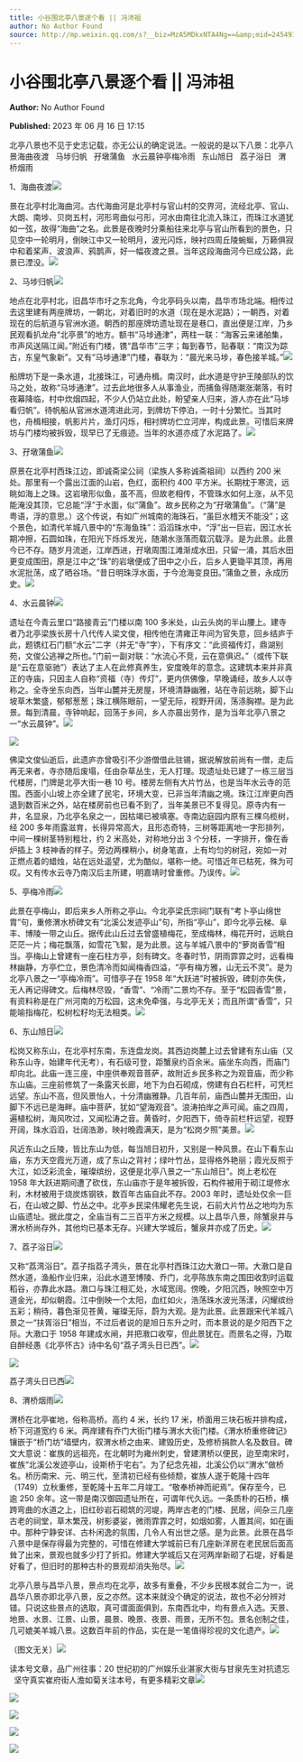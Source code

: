 ```yaml
---
title: 小谷围北亭八景逐个看 || 冯沛祖
author: No Author Found
source: http://mp.weixin.qq.com/s?__biz=MzA5MDkxNTA4Ng==&amp;mid=2454913761&amp;idx=1&amp;sn=56d9ed047aec5054525ecc353e4b8bc0&amp;chksm=87a3ca80b0d4439671d235505ae7bde7513b121f0d4ddf122c2afeeb09f23e65f4603ee9489c#rd
---
```


# 小谷围北亭八景逐个看 || 冯沛祖

**Author:** No Author Found

**Published:** 2023 年 06 月 16 日 17:15

北亭八景也不见于史志记载，亦无公认的确定说法。一般说的是以下八景：北亭八景海曲夜渡   马埗归帆   孖墩蒲鱼   水云晨钟亭梅冷雨   东山旭日   荔子浴日   渭桥烟雨

1、海曲夜渡![](https://mmbiz.qpic.cn/mmbiz_png/bL2iaicTYdZn4w6tpDAiazF9sbuR2PrMB9lW7BA5CYCeYLRCjRS5icbTagbGjA6TWHybMyNAXNvibQXfDTBRWx46VUg/640?wx_fmt=png)

景在北亭村北海曲河。古代海曲河是北亭村与官山村的交界河，流经北亭、官山、大朗、南埗、贝岗五村，河形弯曲似弓形，河水由南往北流入珠江，而珠江水道犹如一弦，故得“海曲”之名。此景是夜晚时分乘船往来北亭与官山所看到的景色，只见空中一轮明月，倒映江中又一轮明月，波光闪烁，映衬四周丘陵蜿蜒，万籁俱寂中和着桨声、波浪声、鸦鹊声，好一幅夜渡之景。当年这段海曲河今已成公路，此景已湮没。![](https://mmbiz.qpic.cn/mmbiz_png/bL2iaicTYdZn4w6tpDAiazF9sbuR2PrMB9lFuycpBf33jMNIjZHC486jcv2bDwbQD7y0ror39IicbZyq89Mv6oL4mA/640?wx_fmt=png)

2、马埗归帆![](https://mmbiz.qpic.cn/mmbiz_png/bL2iaicTYdZn4w6tpDAiazF9sbuR2PrMB9lW7BA5CYCeYLRCjRS5icbTagbGjA6TWHybMyNAXNvibQXfDTBRWx46VUg/640?wx_fmt=png)

地点在北亭村北，旧昌华市圩之东北角，今北亭码头以南，昌华市场北端。相传过去这里建有两座牌坊，一朝北，对着旧时的水道（现在是水泥路）；一朝西，对着现在的后航道与官洲水道。朝西的那座牌坊遗址现在是巷口，直出便是江岸，乃乡民观看扒龙舟“北亭景”的地方。额书“马埗通津”，两柱一联：“海客云来诸舶集，市声风送隔江闻。”附近有门楼，镌“昌华市”三字；每到春节，贴春联：“南汉为踪古，东皇气象新”。又有“马埗通津”门楼，春联为：“晨光来马埗，春色接羊城。”![](https://mmbiz.qpic.cn/mmbiz_png/bL2iaicTYdZn4w6tpDAiazF9sbuR2PrMB9lFuycpBf33jMNIjZHC486jcv2bDwbQD7y0ror39IicbZyq89Mv6oL4mA/640?wx_fmt=png)

船牌坊下是一条水道，北接珠江，可通舟楫。南汉时，此水道是守护王陵部队的饮马之处，故称“马埗通津”。过去此地很多人从事渔业，而捕鱼得随潮涨潮落，有时夜幕降临，村中炊烟四起，不少人仍站立此处，盼望亲人归来，游人亦在此“马埗看归帆”。待帆船从官洲水道湾进此河，到牌坊下停泊，一时十分繁忙。当其时也，舟楫相接，帆影片片，渔灯闪烁，相衬牌坊伫立河岸，构成此景。可惜后来牌坊与门楼均被拆毁，现早已了无痕迹。当年的水道亦成了水泥路了。![](https://mmbiz.qpic.cn/mmbiz_jpg/PJWG74pLsMbQVhZNaVPfib852331EC3acjZbcHVjAxGiaCDsKG0Tk3vPxF4b6Fw3XicGzRDkgu4tIiaHmlavxh2GJw/640)

3、孖墩蒲鱼![](https://mmbiz.qpic.cn/mmbiz_png/bL2iaicTYdZn4w6tpDAiazF9sbuR2PrMB9lW7BA5CYCeYLRCjRS5icbTagbGjA6TWHybMyNAXNvibQXfDTBRWx46VUg/640?wx_fmt=png)

原景在北亭村西珠江边，即诚斋梁公祠（梁族人多称诚斋祖祠）以西约 200 米处。那里有一个露出江面的山岩，色红，面积约 400 平方米。长期枕于寒流，远眺如海上之珠。这岩墩形似鱼，虽不高，但故老相传，不管珠水如何上涨，从不见能淹没其顶，它总能“浮”于水面，似“蒲鱼”。故乡民称之为“孖墩蒲鱼”。（“蒲”是粤语，浮的意思。）这个传说，有如广州城南的海珠石，“虽巨水稽天不能没”；这个景色，如清代羊城八景中的“东海鱼珠”：滔滔珠水中，“浮”出一巨岩，因江水长期冲擦，石圆如珠，在阳光下烁烁发光，随潮水涨落而载沉载浮。是为此景。此景今已不存。随岁月流逝，江岸西进，孖墩周围江滩渐成水田，只留一涌，其后水田更变成围田，原是江中之“珠”的岩墩便成了田中之小丘，后乡人更锄平其顶，再用水泥批荡，成了晒谷场。“昔日明珠浮水面，于今沧海变良田。”蒲鱼之景，永成历史。![](https://mmbiz.qpic.cn/mmbiz_png/bL2iaicTYdZn4w6tpDAiazF9sbuR2PrMB9lFuycpBf33jMNIjZHC486jcv2bDwbQD7y0ror39IicbZyq89Mv6oL4mA/640?wx_fmt=png)

4、水云晨钟![](https://mmbiz.qpic.cn/mmbiz_png/bL2iaicTYdZn4w6tpDAiazF9sbuR2PrMB9lW7BA5CYCeYLRCjRS5icbTagbGjA6TWHybMyNAXNvibQXfDTBRWx46VUg/640?wx_fmt=png)

遗址在今青云里口“路接青云”门楼以南 100 多米处，山云头岗的半山腰上。建寺者乃北亭梁族长房十八代传人梁文俊，相传他在清雍正年间为官失意，回乡结庐于此，题镌红石门额“水云”二字（并无“寺”字），下有序文：“此资福传灯，鼎湖别苑，文俊公逃禅之所也。”门前一副对联：“水流心不竞，云在意俱迟。”（或传下联是“云在意驱驰”）表达了主人在此修真养生，安度晚年的意念。这建筑本来并非真正的寺庙，只因主人自称“资福（寺）传灯”，更内供佛像，早晚诵经，故乡人以寺称之。全寺坐东向西，当年山麓并无房屋，环境清静幽雅，站在寺前远眺，脚下山坡草木繁盛，郁郁葱葱；珠江横陈眼前，一望无际，视野开阔，荡涤胸襟。是为此景。每到清晨，寺钟响起，回荡于乡间，乡人亦晨出劳作，是为当年北亭八景之一“水云晨钟”。![](https://mmbiz.qpic.cn/mmbiz_png/bL2iaicTYdZn4w6tpDAiazF9sbuR2PrMB9lFuycpBf33jMNIjZHC486jcv2bDwbQD7y0ror39IicbZyq89Mv6oL4mA/640?wx_fmt=png)

![](https://mmbiz.qpic.cn/mmbiz_jpg/PJWG74pLsMbQVhZNaVPfib852331EC3acyZGaHukRhoRIhZYTR8QEBv7MwW0ZwMsd7BhQZpHLEqibwVJhCHxdHibg/640)

佛梁文俊仙逝后，此遗庐亦曾吸引不少游僧借此驻锡，据说解放前尚有一僧，走后再无来者，寺亦随后废塌，任由杂草丛生，无人打理。现遗址处已建了一栋三层当代楼房，门牌是北亭大街一巷 10 号。楼房左侧有大片竹丛，也是当年水云寺的范围。西面小山坡上亦全建了民宅，环境大变，已非当年清幽之境。珠江江岸更向西退到数百米之外，站在楼房前也已看不到了，当年美景已不复得见。原寺内有一井，名显泉，乃北亭名泉之一，因枯竭已被填塞。寺南边庭园内原有三棵乌榄树，经 200 多年雨露滋育，长得异常高大，且形态奇特，三树等距离地一字形排列，中间一棵树茎特别粗壮，约 2 米高处，对称地分出 3 个分枝，一字排开，像在香炉插上 3 枝神香的样子。旁边两棵稍小，树身笔直，上有均匀的树冠，宛如一对正燃点着的蜡烛，站在远处遥望，尤为酷似，堪称一绝。可惜近年已枯死，殊为可叹。又有传水云寺乃南汉后主所建，明嘉靖时曾重修。乃误传。![](https://mmbiz.qpic.cn/mmbiz_png/bL2iaicTYdZn7jAdU8IPp5ZG1xnuvs2QtjZuLuvXm4o8EIKtxK1dCTbfdoyogBX3hHibFvnGhqj38ibyFRIuWdI2rw/640?wx_fmt=png)

5、亭梅冷雨![](https://mmbiz.qpic.cn/mmbiz_png/bL2iaicTYdZn4w6tpDAiazF9sbuR2PrMB9lW7BA5CYCeYLRCjRS5icbTagbGjA6TWHybMyNAXNvibQXfDTBRWx46VUg/640?wx_fmt=png)

此景在亭梅山，即后来乡人所称之亭山。今北亭梁氏宗祠门联有“考卜亭山绵世胄”句，重修渭水桥碑文有“北溪公发迹亭山”句，所指“亭山”，即今北亭云梯、阜丰、博陵一带之山丘。据传此山丘过去曾盛植梅花，至成梅林，梅花开时，远眺白茫茫一片；梅花飘落，如雪花飞絮，是为此景。这与羊城八景中的“萝岗香雪”相当。亭梅山上曾建有一座石柱方亭，刻有碑文。冬春时节，阴雨霏霏之时，远看梅林幽静，方亭伫立，景色清冷而如闻梅香四溢，“亭有梅方雅，山无云不灵”。是为北亭八景之一“亭梅冷雨”。可惜亭子在 1958 年“大跃进”时被拆毁，碑刻亦失佚，无人再记得碑文。后梅林尽毁，“香雪”、“冷雨”二景均不存。至于“松园香雪”景，有资料称是在广州河南的万松园，这未免牵强，与北亭无关；而且所谓“香雪”，只能喻指梅花，松树松籽均无法相类。![](https://mmbiz.qpic.cn/mmbiz_png/bL2iaicTYdZn4w6tpDAiazF9sbuR2PrMB9lFuycpBf33jMNIjZHC486jcv2bDwbQD7y0ror39IicbZyq89Mv6oL4mA/640?wx_fmt=png)

6、东山旭日![](https://mmbiz.qpic.cn/mmbiz_jpg/PJWG74pLsMbQVhZNaVPfib852331EC3acbVtgicvAcGGNMbFLVa1ULiaVdcETiaYsk1xwyajkUelKYOySXXWsmibxIg/640)

松岗又称东山，在北亭村东南，东连盘龙岗。其西边岗麓上过去曾建有东山庙（又称东山寺，始建年代无考），有石级可登，距蟹泉约百余米。庙坐东向西，而庙门却向北。此庙一连三座，中座供奉观音菩萨，故附近乡民多称之为观音庙，而少称东山庙。三座前修筑了一条露天长廊，地下为白石砌成，傍建有白石栏杆，可凭栏远望。东山不高，但风景怡人，十分清幽雅静。几百年前，庙西山麓并无围田，山脚下不远已是海畔。庙中菩萨，犹如“望海观音”。浪涛拍岸之声可闻。庙之四周，遍植松树，海风吹过，又闻松涛之音。黄昏时，夕阳西下，倚寺前栏杆远望，视野开阔，珠水滔滔，壮阔浩渺，映衬晚霞满天，是为“松岗夕照”美景。![](https://mmbiz.qpic.cn/mmbiz_png/bL2iaicTYdZn4w6tpDAiazF9sbuR2PrMB9lW7BA5CYCeYLRCjRS5icbTagbGjA6TWHybMyNAXNvibQXfDTBRWx46VUg/640?wx_fmt=png)

风近东山之丘陵，皆比东山为低，每当旭日初升，又别是一种风景。在山下看东山庙，东方天空霞光万道，成了东山之背衬；绿叶竹丛，显得格外艳丽；霞光反照于大江，如泛彩流金，璀璨缤纷，这便是北亭八景之一“东山旭日”。岗上老松在 1958 年大跃进期间遭了砍伐，东山庙亦于是年被拆毁，石构件被用于砌江堤修水利，木材被用于烧炭炼钢铁，数百年古庙自此不存。2003 年时，遗址处仅余一巨石，在山坡之脚、竹丛之中。北亭乡民梁伟耀老先生说，石前大片竹丛之地均为东山庙遗址。据此度之，全庙当有二三百平方米之规模。以上昌华八景，除蟹泉井与渭水桥尚存外，其他均已基本无存。兴建大学城后，蟹泉井亦成了历史。![](https://mmbiz.qpic.cn/mmbiz_png/bL2iaicTYdZn4w6tpDAiazF9sbuR2PrMB9lFuycpBf33jMNIjZHC486jcv2bDwbQD7y0ror39IicbZyq89Mv6oL4mA/640?wx_fmt=png)

7、荔子浴日![](https://mmbiz.qpic.cn/mmbiz_jpg/PJWG74pLsMbQVhZNaVPfib852331EC3ac19fjeHmeFJHmyqJ1TsoKHXtIbmKqZ4OXCZ39gZqjveGP9cVcuYxMsQ/640)

又称“荔湾浴日”。荔子指荔子湾头，景在北亭村西珠江边大漖口一带。大漖口是自然水道，渔船作业归来，沿此水道至博陵、乔门，北亭陈族东南之围田收割时运载稻谷，亦靠此水路。漖口与珠江相汇处，水域宽阔。傍晚，夕阳沉西，映照空中万道金光，却似朝霞。江中倒映一个太阳，血红如火，浩荡珠水波光荡漾，闪耀缤纷五彩；稍待，暮色渐见苍黄，璀璨无际，蔚为大观。是为此景。此景跟宋代羊城八景之一“扶胥浴日”相当，不过后者说的是旭日东升之时，而本景说的是夕阳西下之际。大漖口于 1958 年建成水闸，并把漖口收窄，但此景犹在。而景名之得，乃取自醉经愚《北亭怀古》诗中名句“荔子湾头日已西”。![](https://mmbiz.qpic.cn/mmbiz_png/bL2iaicTYdZn4w6tpDAiazF9sbuR2PrMB9lW7BA5CYCeYLRCjRS5icbTagbGjA6TWHybMyNAXNvibQXfDTBRWx46VUg/640?wx_fmt=png)

![](https://mmbiz.qpic.cn/mmbiz_png/bL2iaicTYdZn4w6tpDAiazF9sbuR2PrMB9lFuycpBf33jMNIjZHC486jcv2bDwbQD7y0ror39IicbZyq89Mv6oL4mA/640?wx_fmt=png)

荔子湾头日已西![](https://mmbiz.qpic.cn/mmbiz_png/bL2iaicTYdZn7GTXlQkxhzlUrtbbgZqkes1XBGOhzZ2PoYFJ7rgTmp62qWiae6ZXiaksFPqtsA2OtTWgL2LKnGSkwA/640?wx_fmt=png)

8、渭桥烟雨![](https://mmbiz.qpic.cn/mmbiz_jpg/PJWG74pLsMbQVhZNaVPfib852331EC3ack6CgibFdmJI5rpZITydicHgXE7o0lbKfPtiavDEATkxMaX4psfvVJCbww/640)

渭桥在北亭崔地，俗称高桥。高约 4 米，长约 17 米，桥面用三块石板并排构成，桥下河道宽约 6 米。两岸建有乔门大街门楼与渭水大街门楼。《渭水桥重修碑记》镶嵌于“桥门坊”墙壁内，叙渭水桥之由来、建毁历史，及修桥捐款人名及数目。碑文大意说：崔族的远祖亮，在北朝时为雍州刺史，曾建渭桥以便民，迨至南宋时，崔族“北溪公发迹亭山，设斯桥于宅右”。为了纪念先祖，北溪公仍以“渭水”做桥名。桥历南宋、元、明三代，至清初已经有些倾颓，崔族人遂于乾隆十四年（1749）立秋重修，至乾隆十五年二月竣工。“敬奉桥神而祀焉”。保存至今，已逾 250 余年。这一带是南汉御园遗址所在，可谓年代久远。一条质朴的石桥，横跨弯曲的水道之上，旧红砂岩石砌筑的河堤，两岸古老的门楼、民居，间杂三几座古老的祠堂，草木繁茂，树影婆娑，微雨霏霏之时，如烟如雾，人置其间，如在画中。那种宁静安详、古朴闲逸的氛围，几令人有出世之感。是为此景。此景在昌华八景中是保存得最为完整的，可惜在修建大学城前已有几座新洋房在老民居后面高耸了出来，景观也就多少打了折扣。修建大学城后又在河两岸新砌了石堤，好看是好看了，但旧时的那种古朴的景观却消失殆尽。![](https://mmbiz.qpic.cn/mmbiz_png/bL2iaicTYdZn4w6tpDAiazF9sbuR2PrMB9lW7BA5CYCeYLRCjRS5icbTagbGjA6TWHybMyNAXNvibQXfDTBRWx46VUg/640?wx_fmt=png)

北亭八景与昌华八景，景点均在北亭，故多有重叠，不少乡民根本就合二为一，说昌华八景亦即北亭八景，反之亦然。这本来就没个确定的说法，故也不必分辨对错。只说这些景点的选取，真可谓面面俱到，东南西北中，均有景点入选。天景、地景、水景、江景、山景，晨景、晚景、夜景、雨景，无所不包。景名创制之佳，几可媲美羊城八景。这数百年前的作品，实在是一笔值得珍视的文化遗产。![](https://mmbiz.qpic.cn/mmbiz_png/bL2iaicTYdZn4w6tpDAiazF9sbuR2PrMB9lFuycpBf33jMNIjZHC486jcv2bDwbQD7y0ror39IicbZyq89Mv6oL4mA/640?wx_fmt=png)

（图文无关）![](https://mmbiz.qpic.cn/mmbiz_jpg/PJWG74pLsMbQVhZNaVPfib852331EC3acrLEicKOwPkuOscLicK5I91icrIzBzN4S6RlTsQ4pAVuPM0ib1y8yHa1AFg/640)

读本号文章，品广州往事：20 世纪初的广州娱乐业湛家大街与甘泉先生对抗遗忘   坚守真实崔府街人澹如菊关注本号，有更多精彩文章![](https://mmbiz.qpic.cn/mmbiz_gif/Ljib4So7yuWjL1eKeS1VfUJicNicslAmJPE1zFdhj0GpzfbNClj1k6WThpK7x4Ks4zMjed1ohzhCbibM1NMDWCPzmw/640?wx_fmt=gif)

![](https://mmbiz.qpic.cn/mmbiz_gif/Ljib4So7yuWjL1eKeS1VfUJicNicslAmJPE1zFdhj0GpzfbNClj1k6WThpK7x4Ks4zMjed1ohzhCbibM1NMDWCPzmw/640?wx_fmt=gif)

![](https://mmbiz.qpic.cn/mmbiz_gif/PJWG74pLsMYf2b50xFTbTsibmjv5gNVOxZegUj8mrKtpuzCpBAYnQw9duHfIcNnUzicicnGUSv4EWPSTRAPvV9g3w/640?wx_fmt=gif&wxfrom=5&wx_lazy=1)

![](https://mmbiz.qpic.cn/mmbiz_gif/PJWG74pLsMZX0BKcLeBUb1nicgI15AfMRowP8gXVMMjhZKcBJEv3c5ictEuf7ZJq3XnRib1cL9tgSvC69iaHkiaWEfw/640?wx_fmt=gif)

![](https://mmbiz.qpic.cn/mmbiz_jpg/PJWG74pLsMaFHMYlYMtz14btmU27BW9MgiaxzyZU4nzlZw0IPXhIL6yoiaGbUmwR1nLUGSgIGnIPdU9x9GqrGkrQ/640?wx_fmt=jpeg&wxfrom=5&wx_lazy=1&wx_co=1)
